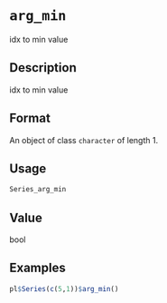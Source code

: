 # `arg_min`

idx to min value

## Description

idx to min value

## Format

An object of class `character` of length 1.

## Usage

```r
Series_arg_min
```

## Value

bool

## Examples

```r
pl$Series(c(5,1))$arg_min()
```


